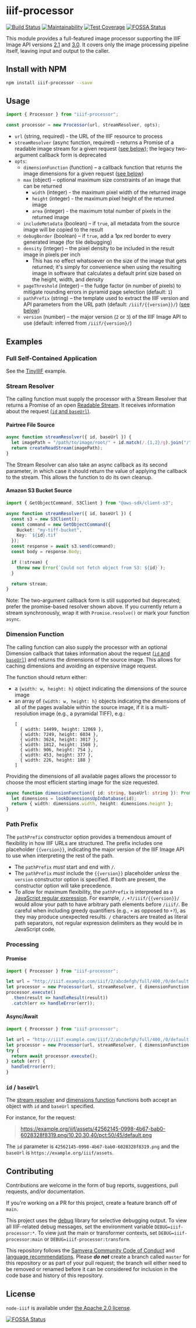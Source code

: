 # iiif-processor

[![Build Status](https://circleci.com/gh/samvera/node-iiif.svg?style=svg)](https://circleci.com/gh/samvera/node-iiif)
[![Maintainability](https://api.codeclimate.com/v1/badges/b5da41e405f8c020c273/maintainability)](https://codeclimate.com/github/samvera/node-iiif/maintainability)
[![Test Coverage](https://coveralls.io/repos/github/samvera/node-iiif/badge.svg)](https://coveralls.io/github/samvera/node-iiif)
[![FOSSA Status](https://app.fossa.com/api/projects/git%2Bgithub.com%2Fsamvera%2Fnode-iiif.svg?type=shield&issueType=license)](https://app.fossa.com/projects/git%2Bgithub.com%2Fsamvera%2Fnode-iiif?ref=badge_shield&issueType=license)

This module provides a full-featured image processor supporting the IIIF Image API versions [2.1](https://iiif.io/api/image/2.1/) and 
[3.0](https://iiif.io/api/image/3.0/). It covers only the image processing pipeline itself, leaving input and output to the caller.

## Install with NPM

```sh
npm install iiif-processor --save
```

## Usage

```typescript
import { Processor } from "iiif-processor";

const processor = new Processor(url, streamResolver, opts);
```

* `url` (string, required) - the URL of the IIIF resource to process
* `streamResolver` (async function, required) – returns a Promise of a readable image stream for a given request ([see below](#stream-resolver)); the legacy two-argument callback form is deprecated
* `opts`:
  * `dimensionFunction` (function) – a callback function that returns the image dimensions for a given request ([see below](#dimension-function))
  * `max` (object) – optional maximum size constraints of an image that can be returned
    * `width` (integer) - the maximum pixel width of the returned image
    * `height` (integer) - the maximum pixel height of the returned image
    * `area` (integer) - the maximum total number of pixels in the returned image
  * `includeMetadata` (boolean) – if `true`, all metadata from the source image will be copied to the result
  * `debugBorder` (boolean) – if `true`, add a 1px red border to every generated image (for tile debugging)
  * `density` (integer) – the pixel density to be included in the result image in pixels per inch
    * This has no effect whatsoever on the size of the image that gets returned; it's simply for convenience when using
      the resulting image in software that calculates a default print size based on the height, width, and density
  * `pageThreshold` (integer) – the fudge factor (in number of pixels) to mitigate rounding errors in pyramid page selection (default: `1`)
  * `pathPrefix` (string) – the template used to extract the IIIF version and API parameters from the URL path (default: `/iiif/{{version}}/`) ([see below](#path-prefix))
  * `version` (number) – the major version (`2` or `3`) of the IIIF Image API to use (default: inferred from `/iiif/{version}/`)

## Examples

### Full Self-Contained Application

See the [TinyIIIF](./examples/tiny-iiif/README.md) example.

### Stream Resolver

The calling function must supply the processor with a Stream Resolver that returns a
Promise of an open [Readable Stream](https://nodejs.org/api/stream.html#stream_class_stream_readable).
It receives information about the request [(`id` and `baseUrl`)](#id--baseurl).

#### Pairtree File Source

```typescript
async function streamResolver({ id, baseUrl }) {
  let imagePath = "/path/to/image/root/" + id.match(/.{1,2}/g).join("/") + "/image.tif";
  return createReadStream(imagePath);
}
```

The Stream Resolver can also take an async callback as its second parameter, in which
case it should return the value of applying the callback to the stream. This allows
the function to do its own cleanup.

#### Amazon S3 Bucket Source

```typescript
import { GetObjectCommand, S3Client } from "@aws-sdk/client-s3";

async function streamResolver({ id, baseUrl }) {
  const s3 = new S3Client();
  const command = new GetObjectCommand({
    Bucket: "my-tiff-bucket",
    Key: `${id}.tif`
  });
  const response = await s3.send(command);
  const body = response.Body;

  if (!stream) {
    throw new Error(`Could not fetch object from S3: ${id}`);
  }

  return stream;
}
```

Note: The two-argument callback form is still supported but deprecated; prefer the
promise-based resolver shown above. If you currently return a stream synchronously,
wrap it with `Promise.resolve()` or mark your function `async`.

### Dimension Function

The calling function can also supply the processor with an optional Dimension callback that takes information about the request [(`id` and `baseUrl`)](#id--baseurl) and returns the dimensions of the source image. This allows for caching dimensions and avoiding an expensive image request.

The function should return either:

* a `{width: w, height: h}` object indicating the dimensions of the source image
* an array of `{width: w, height: h}` objects indicating the dimensions of all of the pages available within the source image, if it is a multi-resolution image (e.g., a pyramidal TIFF), e.g.:
  ```
  [
    { width: 14499, height: 12069 },
    { width: 7249, height: 6034 },
    { width: 3624, height: 3017 },
    { width: 1812, height: 1508 },
    { width: 906, height: 754 },
    { width: 453, height: 377 },
    { width: 226, height: 188 }
  ]
  ```

Providing the dimensions of all available pages allows the processor to choose the most efficient starting image for the size requested.

```typescript
async function dimensionFunction({ id: string, baseUrl: string }): Promise<Dimensions | Dimensions[]> {
  let dimensions = lookDimensionsUpInDatabase(id);
  return { width: dimensions.width, height: dimensions.height };
}
```

### Path Prefix

The `pathPrefix` constructor option provides a tremendous amount of flexibility in how IIIF URLs are structured. The prefix includes one placeholder `{{version}}`, indicating the major version of the IIIF Image API to use when interpreting the rest of the path.

* The `pathPrefix` _must_ start and end with `/`.
* The `pathPrefix` _must_ include the `{{version}}` placeholder _unless_ the `version` constructor option is specified. If both are present, the constructor option will take precedence.
* To allow for maximum flexibility, the `pathPrefix` is interpreted as a [JavaScript regular expression](https://www.w3schools.com/jsref/jsref_obj_regexp.asp). For example, `/.+?/iiif/{{version}}/` would allow your path to have arbitrary path elements before `/iiif/`. Be careful when including greedy quantifiers (e.g., `+` as opposed to `+?`), as they may produce unexpected results. `/` characters are treated as literal path separators, not regular expression delimiters as they would be in JavaScript code.

### Processing

#### Promise
```typescript
import { Processor } from "iiif-processor";

let url = "http://iiif.example.com/iiif/2/abcdefgh/full/400,/0/default.jpg"
let processor = new Processor(url, streamResolver, { dimensionFunction });
processor.execute()
  .then(result => handleResult(result))
  .catch(err => handleError(err));
```

#### Async/Await
```typescript
import { Processor } from "iiif-processor";

let url = "http://iiif.example.com/iiif/2/abcdefgh/full/400,/0/default.jpg"
let processor = new Processor(url, streamResolver, { dimensionFunction });
try {
  return await processor.execute();
} catch (err) {
  handleError(err);
}
```

### `id` / `baseUrl`

The [stream resolver](#stream-resolver) and [dimensions function](#dimension-function) functions both accept an object with
`id` and `baseUrl` specified.

For instance, for the request:

> https://example.org/iiif/assets/42562145-0998-4b67-bab0-6028328f8319.png/10,20,30,40/pct:50/45/default.png

The `id` parameter is `42562145-0998-4b67-bab0-6028328f8319.png` and the `baseUrl` is `https://example.org/iiif/assets`.

## Contributing

Contributions are welcome in the form of bug reports, suggestions, pull requests, and/or documentation.

If you're working on a PR for this project, create a feature branch off of `main`.

This project uses the [debug](https://www.npmjs.com/package/debug) library for selective debugging output. To view all IIIF-related debug messages, set the environment variable `DEBUG=iiif-processor:*`. To view just the main or transformer contexts, set `DEBUG=iiif-processor:main` or `DEBUG=iiif-processor:transform`.

This repository follows the [Samvera Community Code of Conduct](https://samvera.atlassian.net/wiki/spaces/samvera/pages/405212316/Code+of+Conduct) and [language recommendations](https://github.com/samvera/maintenance/blob/main/templates/CONTRIBUTING.md#language).  Please ***do not*** create a branch called `master` for this repository or as part of your pull request; the branch will either need to be removed or renamed before it can be considered for inclusion in the code base and history of this repository.

## License

`node-iiif` is available under [the Apache 2.0 license](LICENSE).


[![FOSSA Status](https://app.fossa.com/api/projects/git%2Bgithub.com%2Fsamvera%2Fnode-iiif.svg?type=large)](https://app.fossa.com/projects/git%2Bgithub.com%2Fsamvera%2Fnode-iiif?ref=badge_large)